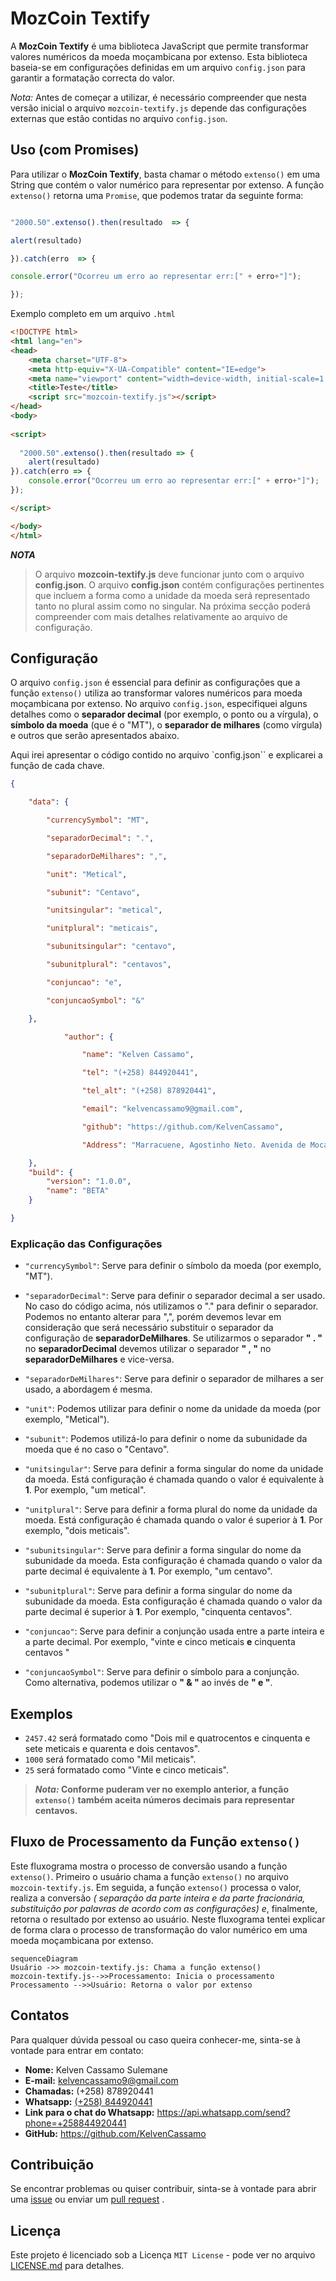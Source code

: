 # MozCoin Textify 

A  **MozCoin Textify** é uma biblioteca JavaScript que permite transformar valores numéricos da moeda moçambicana por extenso. Esta biblioteca baseia-se em configurações definidas em um arquivo `config.json` para garantir a formatação correcta do valor.

_Nota:_ Antes de começar a utilizar, é necessário compreender que nesta versão inicial o arquivo `mozcoin-textify.js` depende das configurações externas que estão contidas no arquivo `config.json`. 


## Uso (com Promises)

Para utilizar o **MozCoin Textify**, basta chamar o método `extenso()` em uma String que contém o valor numérico para representar por extenso. A função `extenso()` retorna uma ``Promise``, que podemos tratar da seguinte forma:

```javascript

"2000.50".extenso().then(resultado  => {

alert(resultado)

}).catch(erro  => {

console.error("Ocorreu um erro ao representar err:[" + erro+"]");

});

```
 Exemplo completo em um arquivo ``.html``
````html
<!DOCTYPE html>
<html lang="en">
<head>
    <meta charset="UTF-8">
    <meta http-equiv="X-UA-Compatible" content="IE=edge">
    <meta name="viewport" content="width=device-width, initial-scale=1.0">
    <title>Teste</title>
    <script src="mozcoin-textify.js"></script>
</head>
<body>
    
<script>
  
  "2000.50".extenso().then(resultado => {
    alert(resultado)
}).catch(erro => {
    console.error("Ocorreu um erro ao representar err:[" + erro+"]");
});

</script>

</body>
</html>

````



***NOTA***
> O arquivo **mozcoin-textify.js** deve funcionar junto com o arquivo **config.json**.
> O arquivo **config.json** contém configurações pertinentes que incluem a forma como a unidade da moeda será representado tanto no plural assim como no singular. Na próxima secção poderá compreender com mais detalhes relativamente ao arquivo de configuração.



## Configuração
O arquivo `config.json` é essencial para definir as configurações que a função ``extenso()`` utiliza ao transformar valores numéricos para moeda moçambicana por extenso.
No arquivo `config.json`, especifiquei alguns detalhes como o **separador decimal** (por exemplo, o ponto ou a vírgula), o **símbolo da moeda** (que é o "MT"), o **separador de milhares** (como vírgula) e outros que serão apresentados abaixo.

Aqui irei apresentar o código contido no arquivo `config.json`` e explicarei a função de cada chave.
````json
{

	"data": {

		"currencySymbol": "MT",

		"separadorDecimal": ".",

		"separadorDeMilhares": ",",

		"unit": "Metical",

		"subunit": "Centavo",

		"unitsingular": "metical",

		"unitplural": "meticais",

		"subunitsingular": "centavo",

		"subunitplural": "centavos",

		"conjuncao": "e",

		"conjuncaoSymbol": "&"

	},

			"author": {

				"name": "Kelven Cassamo",

				"tel": "(+258) 844920441",

				"tel_alt": "(+258) 878920441",

				"email": "kelvencassamo9@gmail.com",

				"github": "https://github.com/KelvenCassamo",

				"Address": "Marracuene, Agostinho Neto. Avenida de Mocambique."

	},
    "build": {
        "version": "1.0.0",
        "name": "BETA"
    }

}
````

### Explicação das Configurações

-  `"currencySymbol"`: Serve para definir o símbolo da moeda (por exemplo, "MT"). 

-  `"separadorDecimal"`: Serve para definir o separador decimal a ser usado. No caso do código acima, nós utilizamos o "." para definir o separador.  Podemos no entanto alterar para ",", porém devemos levar em consideração que será necessário substituir o separador da configuração de **separadorDeMilhares**. Se utilizarmos o separador  **" . "** no **separadorDecimal** devemos utilizar o separador **" , "** no  **separadorDeMilhares** e vice-versa.

-  `"separadorDeMilhares"`: Serve para definir o separador de milhares a ser usado, a abordagem é mesma. 

-  `"unit"`: Podemos utilizar para definir o nome da unidade da moeda (por exemplo, "Metical").

-  `"subunit"`: Podemos utilizá-lo para definir o nome da subunidade da moeda que é no caso o "Centavo". 

- `"unitsingular"`: Serve para definir a forma singular do nome da unidade da moeda. Está configuração é chamada quando o valor é equivalente à **1**. Por exemplo, "um metical".

-  `"unitplural"`: Serve para definir a forma plural do nome da unidade da moeda. Está configuração é chamada quando o valor é superior à **1**. Por exemplo,  "dois meticais".

- `"subunitsingular"`: Serve para definir a forma singular do nome da subunidade da moeda. Esta configuração é chamada quando o valor da parte decimal é equivalente à **1**. Por exemplo, "um centavo".

- `"subunitplural"`: Serve para definir a forma singular do nome da subunidade da moeda. Esta configuração é chamada quando o valor da parte decimal é superior à **1**. Por exemplo, "cinquenta centavos".

-  `"conjuncao"`: Serve para definir a conjunção usada entre a parte inteira e a parte decimal. Por exemplo, "vinte e cinco meticais **e** cinquenta centavos "

- `"conjuncaoSymbol"`: Serve para definir o símbolo para a conjunção. Como alternativa, podemos utilizar o **" & "** ao invés de **" e "**.

## Exemplos

-   `2457.42` será formatado como "Dois mil e quatrocentos e cinquenta e sete meticais e quarenta e dois centavos".
-   `1000` será formatado como "Mil meticais".
-   `25` será formatado como "Vinte e cinco meticais".

> **_Nota:_ Conforme puderam ver no exemplo anterior, a função `extenso()` também aceita números decimais para representar centavos.**


## Fluxo de Processamento da Função `extenso()`
Este fluxograma mostra o processo de conversão usando a função `extenso()`. Primeiro o usuário chama a função ``extenso()`` no arquivo `mozcoin-textify.js`. Em seguida, a função ``extenso()``  processa o valor, realiza a conversão *( separação da parte inteira e da parte fracionária, substituição por palavras de acordo com as configurações) e*, finalmente, retorna o resultado por extenso ao usuário. Neste fluxograma tentei explicar de forma clara o processo de transformação do valor numérico em uma  moeda moçambicana por extenso.

```mermaid
sequenceDiagram
Usuário ->> mozcoin-textify.js: Chama a função extenso()
mozcoin-textify.js-->>Processamento: Inicia o processamento
Processamento -->>Usuário: Retorna o valor por extenso

```


## Contatos

Para qualquer dúvida pessoal ou caso queira conhecer-me, sinta-se à vontade para entrar em contato:

-   **Nome:** Kelven Cassamo Sulemane
-   **E-mail:** kelvencassamo9@gmail.com
-   **Chamadas:** (+258) 878920441
-   **Whatsapp:** [(+258) 844920441](https://api.whatsapp.com/send?phone=+258844920441)
-   **Link para o chat do Whatsapp:** https://api.whatsapp.com/send?phone=+258844920441
-   **GitHub:** https://github.com/KelvenCassamo



## Contribuição

Se encontrar problemas ou quiser contribuir, sinta-se à vontade para abrir uma [issue](https://github.com/KelvenCassamo/MozCoin-Textify/issues) ou enviar um [pull request](https://github.com/KelvenCassamo/MozCoin-Textify/pulls) .


## Licença

Este projeto é licenciado sob a Licença  ``MIT License`` - pode ver no arquivo [LICENSE.md](https://github.com/KelvenCassamo/MozCoin-Textify/blob/main/LICENSE) para detalhes.


